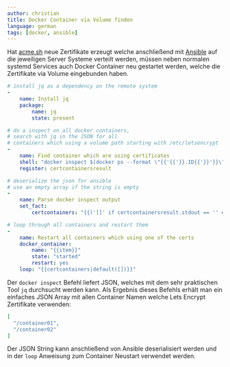 ```yaml
---
author: christian
title: Docker Container via Volume finden
language: german
tags: [docker, ansible]
---
```


Hat [acme.sh][acmesh] neue Zertifikate erzeugt welche anschließend mit
[Ansible][ansible] auf die jeweiligen Server Systeme verteilt werden,
müssen neben normalen systemd Services auch Docker Container neu gestartet
werden, welche die Zertifikate via Volume eingebunden haben.

[acmesh]: https://github.com/Neilpang/acme.sh
[ansible]: https://www.ansible.com/overview/how-ansible-works

```yml
# install jq as a dependency on the remote system
-
    name: Install jq
    package:
        name: jq
        state: present

# do a inspect on all docker containers,
# search with jq in the JSON for all
# containers which using a volume path starting with /etc/letsencrypt
-
    name: Find container which are using certificates
    shell: "docker inspect $(docker ps --format \"{{'{{'}}.ID{{'}}'}}\") | jq '[ .[] | { name: .Name, mounts: [ .Mounts[].Source ] } | select(.mounts | any(startswith(\"/etc/letsencrypt/\"))).name ]'"
    register: certcontainersresult

# deserialize the json for ansible
# use an empty array if the string is empty
-
    name: Parse docker inspect output
    set_fact:
        certcontainers: "{{('[]' if certcontainersresult.stdout == '' else certcontainersresult.stdout) | from_json}}"

# loop through all containers and restart them
-
    name: Restart all containers which using one of the certs
    docker_container:
        name: "{{item}}"
        state: "started"
        restart: yes
    loop: "{{certcontainers|default([])}}"
```

Der `docker inspect` Befehl liefert JSON, welches mit dem sehr praktischen Tool `jq` durchsucht
werden kann. Als Ergebnis dieses Befehls erhält man ein einfaches JSON Array mit
allen Container Namen welche Lets Encrypt Zertifikate verwenden:

```json
[
  "/container01",
  "/container02"
]
```

Der JSON String kann anschließend von Ansible deserialisiert werden und
in der `loop` Anweisung zum Container Neustart verwendet werden.
